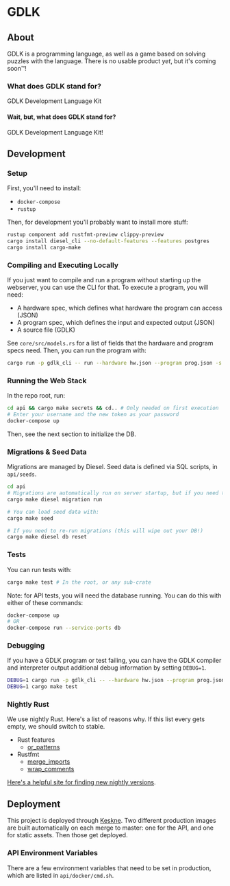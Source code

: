 # GDLK

## About

GDLK is a programming language, as well as a game based on solving puzzles with the language. There is no usable product _yet_, but it's coming soon™!

### What does GDLK stand for?

GDLK Development Language Kit

#### Wait, but, what does GDLK stand for?

GDLK Development Language Kit!

## Development

### Setup

First, you'll need to install:

- `docker-compose`
- `rustup`

Then, for development you'll probably want to install more stuff:

```sh
rustup component add rustfmt-preview clippy-preview
cargo install diesel_cli --no-default-features --features postgres
cargo install cargo-make
```

### Compiling and Executing Locally

If you just want to compile and run a program without starting up the webserver, you can use the CLI for that. To execute a program, you will need:

- A hardware spec, which defines what hardware the program can access (JSON)
- A program spec, which defines the input and expected output (JSON)
- A source file (GDLK)

See `core/src/models.rs` for a list of fields that the hardware and program specs need. Then, you can run the program with:

```sh
cargo run -p gdlk_cli -- run --hardware hw.json --program prog.json -s prog.gdlk
```

### Running the Web Stack

In the repo root, run:

```sh
cd api && cargo make secrets && cd.. # Only needed on first execution
# Enter your username and the new token as your password
docker-compose up
```

Then, see the next section to initialize the DB.

### Migrations & Seed Data

Migrations are managed by Diesel. Seed data is defined via SQL scripts, in `api/seeds`.

```sh
cd api
# Migrations are automatically run on server startup, but if you need to run them manually:
cargo make diesel migration run

# You can load seed data with:
cargo make seed

# If you need to re-run migrations (this will wipe out your DB!)
cargo make diesel db reset
```

### Tests

You can run tests with:

```sh
cargo make test # In the root, or any sub-crate
```

Note: for API tests, you will need the database running. You can do this with either of these commands:

```sh
docker-compose up
# OR
docker-compose run --service-ports db
```

### Debugging

If you have a GDLK program or test failing, you can have the GDLK compiler and interpreter output additional debug information by setting `DEBUG=1`.

```sh
DEBUG=1 cargo run -p gdlk_cli -- --hardware hw.json --program prog.json -s prog.gdlk
DEBUG=1 cargo make test
```

### Nightly Rust

We use nightly Rust. Here's a list of reasons why. If this list every gets empty, we should switch to stable.

- Rust features
  - [or_patterns](https://github.com/rust-lang/rust/issues/54883)
- Rustfmt
  - [merge_imports](https://github.com/rust-lang/rustfmt/issues/3362)
  - [wrap_comments](https://github.com/rust-lang/rustfmt/issues/3347)

[Here's a helpful site for finding new nightly versions](https://rust-lang.github.io/rustup-components-history/).

## Deployment

This project is deployed through [Keskne](https://github.com/lucaspickering/keskne). Two different production images are built automatically on each merge to master: one for the API, and one for static assets. Then those get deployed.

### API Environment Variables

There are a few environment variables that need to be set in production, which are listed in `api/docker/cmd.sh`.
